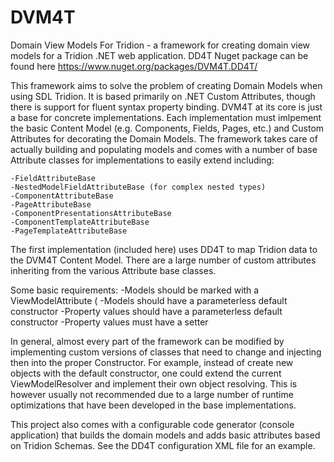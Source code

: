 # DVM4T
Domain View Models For Tridion - a framework for creating domain view models for a Tridion .NET web application. DD4T Nuget package can be found here https://www.nuget.org/packages/DVM4T.DD4T/

This framework aims to solve the problem of creating Domain Models when using SDL Tridion. It is based primarily on .NET Custom Attributes, though there is support for fluent syntax property binding. DVM4T at its core is just a base for concrete implementations. Each implementation must imlpement the basic Content Model (e.g. Components, Fields, Pages, etc.) and Custom Attributes for decorating the Domain Models. The framework takes care of actually building and populating models and comes with a number of base Attribute classes for implementations to easily extend including:

	-FieldAttributeBase
	-NestedModelFieldAttributeBase (for complex nested types)
	-ComponentAttributeBase
	-PageAttributeBase
	-ComponentPresentationsAttributeBase
	-ComponentTemplateAttributeBase
	-PageTemplateAttributeBase

The first implementation (included here) uses DD4T to map Tridion data to the DVM4T Content Model. There are a large number of custom attributes inheriting from the various Attribute base classes.

Some basic requirements:
	-Models should be marked with a ViewModelAttribute (
	-Models should have a parameterless default constructor
	-Property values should have a parameterless default constructor
	-Property values must have a setter
	
In general, almost every part of the framework can be modified by implementing custom versions of classes that need to change and injecting then into the proper Constructor. For example, instead of create new objects with the default constructor, one could extend the current ViewModelResolver and implement their own object resolving. This is however usually not recommended due to a large number of runtime optimizations that have been developed in the base implementations.
	
This project also comes with a configurable code generator (console application) that builds the domain models and adds basic attributes based on Tridion Schemas. See the DD4T configuration XML file for an example.
